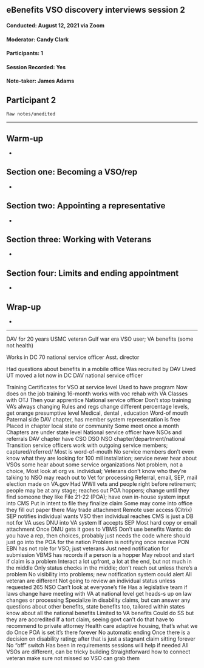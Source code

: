 ## eBenefits VSO discovery interviews session 2
#### Conducted: August 12, 2021 via Zoom
#### Moderator: Candy Clark
#### Participants: 1
#### Session Recorded: Yes
#### Note-taker: James Adams

## Participant 2

`Raw notes/unedited`

---

## Warm-up
- 

## Section one: Becoming a VSO/rep
- 

## Section two: Appointing a representative
- 

## Section three: Working with Veterans
- 

## Section four: Limits and ending appointment
- 

## Wrap-up
- 

---

DAV for 20 years
USMC veteran Gulf war era
VSO user; VA benefits (some not health)

Works in DC
70 national service officer
Asst. director 

Had questions about benefits in a mobile office
Was recruited by DAV
Lived UT moved a lot now in DC
DAV national service officer

Training
Certificates for VSO at service level
Used to have program
Now does on the job training 16-month works with voc rehab with VA
Classes with OTJ
Then your apprentice National service officer
Don’t stop training
VA’s always changing
Rules and regs change different percentage levels, get orange presumptive level
Medical, dental , education
Word-of mouth
Paternal side DAV chapter, has member system representation is free
Placed in chapter local state or community
Some meet once a month
Chapters are under state level
National service officer have NSOs and referrals
DAV chapter have CSO DSO NSO chapter/department/national
Transition service officers work with outgoing service members; captured/referred/
Most is word-of-mouth
No service members don’t even know what they are looking for
100 mil installation; service never hear about VSOs some hear about some service organizations
Not problem, not a choice, 
Most look at org vs. individual; Veterans don’t know who they’re talking to
NSO may reach out to Vet for processing
Referral, email, SEP, mail election made on VA.gov
Had WWII vets and people right before retirement; people may be at any stage; reaches out
POA hoppers; change until they find someone they like
File 21-22 (POA); have own in-house system input into CMS
Put in intent to file they finalize claim
Some may come into office they fill out paper there
May trade attachment
Remote user access (Citrix)
SEP notifies individual wants VSO then individual reaches
CMS is just a DB not for VA uses DNU into VA system
If accepts SEP
Most hard copy or email attachment
Once DMU gets it goes to VBMS
Don’t use benefits
Wants: do you have a rep, then choices, probably just needs the code where should just go into the POA for the nation
Problem is notifying once receive PON
EBN has not role for VSO; just veterans
Just need notification for submission
VBMS has records if a person is a hopper
May reboot and start if claim is a problem
Interact a lot upfront, a lot at the end, but not much in the middle
Only status checks in the middle; don’t reach out unless there’s a problem
No visibility into problems; new notification system could alert
All veteran are different
Not going to review an individual status unless requested
265 NSO Can’t look at everyone’s file
Has a legislative team if laws change have meeting with VA  at national level get heads-s up on law changes or processing
Specialize in disability claims, but can answer any questions about other benefits, state  benefits too, tailored within states know about all the national benefits
Limited to VA benefits 
Could do SS but they are accredited 
If a tort claim, seeing govt can’t do that have to recommend to private attorney
Health care adaptive housing, that’s what we do
Once POA is set it’s there forever
No automatic ending
Once there is a decision on disability rating; after that is just a stagnant claim sitting forever
No “off” switch
Has been in requirements sessions will help if needed
All VSOs are different, can be tricky building 
Straightforward how to connect veteran make sure not missed so VSO can grab them

